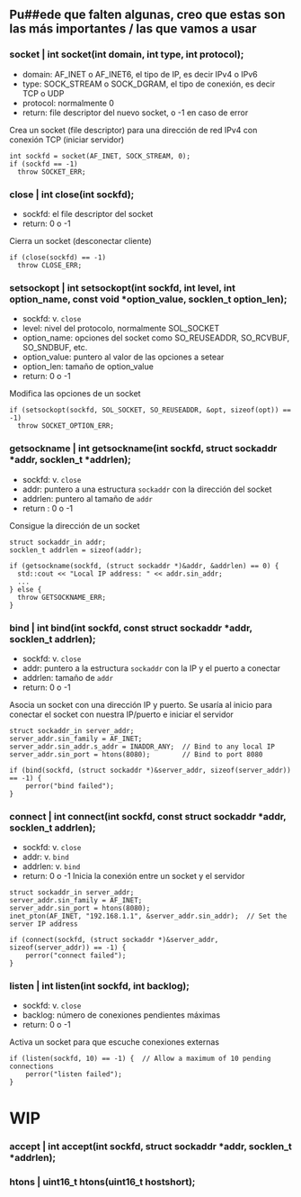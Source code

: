 ## Pu##ede que falten algunas, creo que estas son las más importantes / las que vamos a usar

### socket | int socket(int domain, int type, int protocol);

- domain: AF_INET o AF_INET6, el tipo de IP, es decir IPv4 o IPv6
- type: SOCK_STREAM o SOCK_DGRAM, el tipo de conexión, es decir TCP o UDP
- protocol: normalmente 0
- return: file descriptor del nuevo socket, o -1 en caso de error

Crea un socket (file descriptor) para una dirección de red IPv4 con conexión TCP (iniciar servidor)

```
int sockfd = socket(AF_INET, SOCK_STREAM, 0);
if (sockfd == -1)
  throw SOCKET_ERR;
```

### close | int close(int sockfd);

- sockfd: el file descriptor del socket
- return: 0 o -1

Cierra un socket (desconectar cliente)

```
if (close(sockfd) == -1)
  throw CLOSE_ERR;
```

### setsockopt | int setsockopt(int sockfd, int level, int option_name, const void \*option_value, socklen_t option_len);

- sockfd: v. `close`
- level: nivel del protocolo, normalmente SOL_SOCKET
- option_name: opciones del socket como SO_REUSEADDR, SO_RCVBUF, SO_SNDBUF, etc.
- option_value: puntero al valor de las opciones a setear
- option_len: tamaño de option_value
- return: 0 o -1

Modifica las opciones de un socket

```
if (setsockopt(sockfd, SOL_SOCKET, SO_REUSEADDR, &opt, sizeof(opt)) == -1)
  throw SOCKET_OPTION_ERR;
```

### getsockname | int getsockname(int sockfd, struct sockaddr *addr, socklen_t *addrlen);

- sockfd: v. `close`
- addr: puntero a una estructura `sockaddr` con la dirección del socket
- addrlen: puntero al tamaño de `addr`
- return : 0 o -1

Consigue la dirección de un socket

```
struct sockaddr_in addr;
socklen_t addrlen = sizeof(addr);

if (getsockname(sockfd, (struct sockaddr *)&addr, &addrlen) == 0) {
  std::cout << "Local IP address: " << addr.sin_addr;
  ...
} else {
  throw GETSOCKNAME_ERR;
}
```

### bind | int bind(int sockfd, const struct sockaddr \*addr, socklen_t addrlen);

- sockfd: v. `close`
- addr: puntero a la estructura `sockaddr` con la IP y el puerto a conectar
- addrlen: tamaño de `addr`
- return: 0 o -1

Asocia un socket con una dirección IP y puerto. Se usaría al inicio para conectar el socket con nuestra IP/puerto e iniciar el servidor

```
struct sockaddr_in server_addr;
server_addr.sin_family = AF_INET;
server_addr.sin_addr.s_addr = INADDR_ANY;  // Bind to any local IP
server_addr.sin_port = htons(8080);        // Bind to port 8080

if (bind(sockfd, (struct sockaddr *)&server_addr, sizeof(server_addr)) == -1) {
    perror("bind failed");
}
```

### connect | int connect(int sockfd, const struct sockaddr \*addr, socklen_t addrlen);

- sockfd: v. `close`
- addr: v. `bind`
- addrlen: v. `bind`
- return: 0 o -1
  Inicia la conexión entre un socket y el servidor

```
struct sockaddr_in server_addr;
server_addr.sin_family = AF_INET;
server_addr.sin_port = htons(8080);
inet_pton(AF_INET, "192.168.1.1", &server_addr.sin_addr);  // Set the server IP address

if (connect(sockfd, (struct sockaddr *)&server_addr, sizeof(server_addr)) == -1) {
    perror("connect failed");
}
```

### listen | int listen(int sockfd, int backlog);

- sockfd: v. `close`
- backlog: número de conexiones pendientes máximas
- return: 0 o -1

Activa un socket para que escuche conexiones externas

```
if (listen(sockfd, 10) == -1) {  // Allow a maximum of 10 pending connections
    perror("listen failed");
}
```

# WIP

### accept | int accept(int sockfd, struct sockaddr *addr, socklen_t *addrlen);

### htons | uint16_t htons(uint16_t hostshort);
